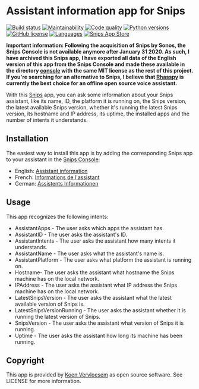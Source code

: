# Assistant information app for Snips

[![Build status](https://api.travis-ci.com/koenvervloesem/snips-app-assistant-information.svg?branch=master)](https://travis-ci.com/koenvervloesem/snips-app-assistant-information) [![Maintainability](https://api.codeclimate.com/v1/badges/1e58b5f63edc5d98f6d7/maintainability)](https://codeclimate.com/github/koenvervloesem/snips-app-assistant-information/maintainability) [![Code quality](https://api.codacy.com/project/badge/Grade/34eb8497da8c4f4cb8a70de5568ab837)](https://www.codacy.com/app/koenvervloesem/snips-app-assistant-information) [![Python versions](https://img.shields.io/badge/python-3.5|3.6|3.7-blue.svg)](https://www.python.org) [![GitHub license](https://img.shields.io/github/license/koenvervloesem/snips-app-assistant-information.svg)](https://github.com/koenvervloesem/snips-app-assistant-information/blob/master/LICENSE) [![Languages](https://img.shields.io/badge/i18n-en|de|fr-brown.svg)](https://github.com/koenvervloesem/snips-app-assistant-information/tree/master/translations) [![Snips App Store](https://img.shields.io/badge/snips-app-blue.svg)](https://console.snips.ai/store/en/skill_MxzdQxPxXZW)

**Important information: Following the acquisition of Snips by Sonos, the Snips Console is not available anymore after January 31 2020. As such, I have archived this Snips app, I have exported all data of the English version of this app from the Snips Console and made these available in the directory [console](https://github.com/koenvervloesem/snips-app-assistant-information/tree/master/console) with the same MIT license as the rest of this project. If you're searching for an alternative to Snips, I believe that [Rhasspy](https://rhasspy.readthedocs.io/) is currently the best choice for an offline open source voice assistant.**

With this [Snips](https://snips.ai/) app, you can ask some information about your Snips assistant, like its name, ID, the platform it is running on, the Snips version, the latest available Snips version, whether it's running the latest Snips version, its hostname and IP address, its uptime, the installed apps and the number of intents it understands. 

## Installation

The easiest way to install this app is by adding the corresponding Snips app to your assistant in the [Snips Console](https://console.snips.ai):

*   English: [Assistant information](https://console.snips.ai/store/en/skill_MxzdQxPxXZW)
*   French: [Informations de l'assistant](https://console.snips.ai/store/fr/skill_o93K8nmwXkD)
*   German: [Assistents Informationen](https://console.snips.ai/store/de/skill_bgg1mzp7EB2)

## Usage

This app recognizes the following intents:

*   AssistantApps - The user asks which apps the assistant has.
*   AssistantID - The user asks the assistant's ID.
*   AssistantIntents - The user asks the assistant how many intents it understands.
*   AssistantName - The user asks what the assistant's name is.
*   AssistantPlatform - The user asks what platform the assistant is running on.
*   Hostname- The user asks the assistant what hostname the Snips machine has on the local network.
*   IPAddress - The user asks the assistant what IP address the Snips machine has on the local network.
*   LatestSnipsVersion - The user asks the assistant what the latest available version of Snips is. 
*   LatestSnipsVersionRunning - The user asks the assistant whether it is running the latest version of Snips. 
*   SnipsVersion - The user asks the assistant what version of Snips it is running.
*   Uptime - The user asks the assistant how long its machine has been running. 

## Copyright

This app is provided by [Koen Vervloesem](mailto:koen@vervloesem.eu) as open source software. See LICENSE for more information.
